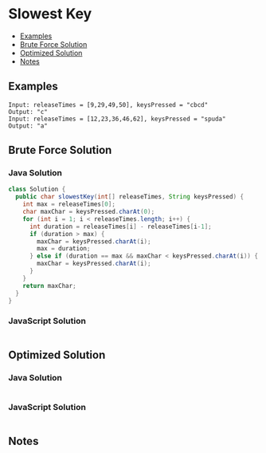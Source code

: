 # Slowest Key
* [Examples](#example)
* [Brute Force Solution](#bruteforce)
* [Optimized Solution](#optimized)
* [Notes](#notes)

<a id="example"></a>
## Examples
```
Input: releaseTimes = [9,29,49,50], keysPressed = "cbcd"
Output: "c"
Input: releaseTimes = [12,23,36,46,62], keysPressed = "spuda"
Output: "a"
```
<a id="bruteforce"></a>
## Brute Force Solution
### Java Solution
```java
class Solution {
  public char slowestKey(int[] releaseTimes, String keysPressed) {
    int max = releaseTimes[0];
    char maxChar = keysPressed.charAt(0);
    for (int i = 1; i < releaseTimes.length; i++) {
      int duration = releaseTimes[i] - releaseTimes[i-1];
      if (duration > max) {
        maxChar = keysPressed.charAt(i);
        max = duration;
      } else if (duration == max && maxChar < keysPressed.charAt(i)) {
        maxChar = keysPressed.charAt(i);
      }
    }
    return maxChar;
  }
}
```
### JavaScript Solution
```javascript

```
<a id="optimized"></a>
## Optimized Solution
### Java Solution
```java

```
### JavaScript Solution
```javascript

```
<a id="notes"></a>
## Notes
